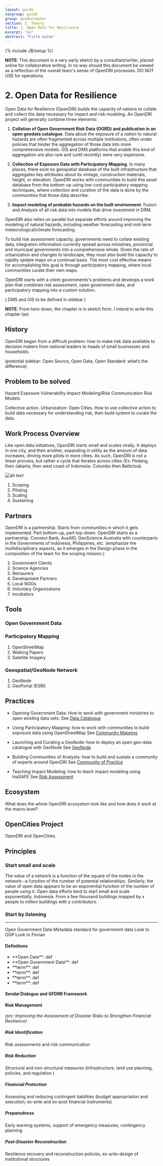 ```yaml
---
layout: guide
navgroup: guide
group: guidechapter
section: I. Theory
title: 2. Open Data for Resilience
excerpt: "xx"
abstract: "Field Guide"
---
```

{% include JB/setup %}

<!-- warning/disclaimer -->
<div class="message-box short error">
<p><strong>NOTE</strong>: This document is a very early sketch by a consultant/writer, placed online for collaborative writing. In no way should this document be viewed as a reflection of the overall team's sense of OpenDRI processes. DO NOT USE for operations.</p>
</div>

# 2.	Open Data for Resilience

Open Data for Resilience (OpenDRI) builds the capacity of nations to collate and collect the data necessary for impact and risk modeling. An OpenDRI project will generally combine three elements: 

1. **Collation of Open Government Risk Data (OGRD) and publication in an open geodata catalogue**. Data about the exposure of a nation to natural hazards are often fragmented across multiple institutions, often under policies that hinder the aggregation of those data into more comprehensive models. GIS and DMS platforms that enable this kind of aggregation are also rare and (until recently) were very expensive.

2. **Collection of Exposure Data with Participatory Mapping**. In many places, there exist no geospatial database of the built infrastructure that aggregates key attributes about its vintage, construction materials, height, or elevation. OpenDRI works with communities to build this asset database from the bottom-up using low-cost participatory mapping techniques, where collection and curation of the data is done by the communities that those data describe.

3. **Impact modeling of probable hazards on the built environment**. Fusion and Analysis of all risk data into models that drive investment in DRM.

OpenDRI also relies on parallel but separate efforts around improving the modeling of natural hazards, including weather forecasting and mid-term meteorological/climate forecasting. 

To build risk assessment capacity, governments need to collate existing data, integration information currently spread across ministries, provincial and municipal governments into a comprehensive whole. Given the rate of urbanization and changes to landscape, they must also build the capacity to rapidly update maps on a continual basis. The most cost effective means for accomplishing this goal is through participatory mapping, where local communities curate their own maps. 

OpenDRI starts with a client governments's problems and develops a work plan that combines risk assessment, open government data, and participatory mapping into a custom solution.



<!-- sidebar DMS and GIS -->
( DMS and GIS to be defined in sidebar )

<!-- warning/disclaimer -->
<div class="message-box info">
<p><strong>NOTE</strong>: From here down, the chapter is in sketch form. I intend to write this chapter last.</p>
</div>

## History
OpenDRI began from a difficult problem: how to make risk data available to decision makers from national leaders to heads of small businesses and households. 

<!-- sidebar -->
(potential sidebar: Open Source, Open Data, Open Standard: what’s the difference)



## Problem to be solved

Hazard
Exposure
Vulnerability
Impact Modeling/Risk Communication
Risk Models

Collective action. Urbanization: Open Cities. How to use collective action to build data necessary for understanding risk, then build system to curate the data. 

## Work Process Overview
Like open data initiatives, OpenDRI starts small and scales virally. It deploys in one city, and then another, expanding in utility as the amount of data increases, driving more pilots in more cities. As such, OpenDRI is not a linear process, but rather a cycle that iterates across cities (Ex: Pedang, then Jakarta, then west coast of Indonesia. Columbo then Batticloa).

![alt text](/assets/images/opendri_workflow.png "OpenDRI Workflow")

1.	Scoping
2.	Piloting
3.	Scaling
4.	Sustaining

## Partners
OpenDRI is a partnership. Starts from communities in which it gets implemented. Part bottom-up, part top-down.
OpenDRI starts as a partnership. Connect Bank, AusAID, GeoScience Australia with counterparts in the Governments of Indonesia, Philippines, etc. (emphasize the multidisciplinary aspects, as it emerges in the Design phase in the composition of the team for the scoping mission.)

1.	Government Clients
2.	Science Agencies
3.	Reinsurers
4.	Development Partners
5.	Local NGOs
6.	Voluntary Organizations
7.	Incubators

## Tools

### Open Government Data

### Participatory Mapping
1.	OpenStreetMap
2.	Walking Papers
3.	Satellite Imagery

### Geospatial/GeoNode Network
1.	GeoNode
2.	GeoPortal (ESRI)

## Practices

* Opening Government Data: How to work with government ministries to open existing data sets.
See [Data Catalogue](datacatalogue.html)

* Using Participatory Mapping: how to work with communities to build exposure data using OpenStreetMap
See [Community Mapping](communitymapping.html)

* Launching and Curating a GeoNode: how to deploy an open geo-data catalogue with GeoNode
See [GeoNode](geonode.html)

* Building Communities of Analysts: how to build and sustain a community of experts around OpenDRI
See [Community of Practice](communityofpractice.html)

* Teaching Impact Modeling: how to teach impact modeling using InaSAFE
See [Risk Assessment](riskassessment.html)

## Ecosystem
What does the whole OpenDRI ecosystem look like and how does it work at the macro level?

## OpenCities Project
OpenDRI and OpenCities. 

## Principles

### Start small and scale
The value of a network is a function of the square of the nodes in the network--a function of the number of potential relationships. Similarly, the value of open data appears to be an exponential function of the number of people using it. Open data efforts tend to start small and scale exponentially. Indonesia. From a few thousand buildings mapped by x people to million buildings with y contributors. 

### Start by listening

---

Open Government Data
Metadata standard for government data
Look to OGP
Look to Florian

<!-- Info Box -->
<div class="info-box image-right adapted width-250px">
<h4>Definitions</h4>
<ul>
	<li>**Open Data**: def</li>
	<li>**Open Government Data**: def</li>
	<li>**term**: def</li>
	<li>**term**: def</li>
	<li>**term**: def</li>
	<li>**term**: def</li>
</ul>
</div>

<div class="info-box image-right adapted width-250px">
<h4>Sendai Dialogue and GFDRR Framework</h4>

<h4>Risk Management</h4>
<p><em>(src: Improving the Assessment of Disaster Risks to Strengthen Financial Resilience)</em></p>

<h5>Risk Identification</h5>
<p>Risk assessments and risk communication</p>

<h5>Risk Reduction</h5>
<p>Structural and non-structural measures (infrastructure, land use planning, policies, and regulation
)</p>
<h5>Financial Protection</h5>
<p>Assessing and reducing contingent liabilities (budget appropriation and execution; ex-ante and ex-post financial instruments)</p>

<h5>Preparedness</h5>
<p>Early warning systems, support of emergency measures, contingency planning</p>

<h5>Post-Disaster Reconstruction</h5>
<p>Resilience recovery and reconstruction policies, ex-ante-design of institutional structures</p>
</div>
